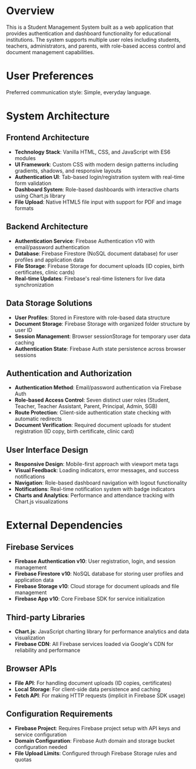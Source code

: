 # Overview

This is a Student Management System built as a web application that provides authentication and dashboard functionality for educational institutions. The system supports multiple user roles including students, teachers, administrators, and parents, with role-based access control and document management capabilities.

# User Preferences

Preferred communication style: Simple, everyday language.

# System Architecture

## Frontend Architecture
- **Technology Stack**: Vanilla HTML, CSS, and JavaScript with ES6 modules
- **UI Framework**: Custom CSS with modern design patterns including gradients, shadows, and responsive layouts
- **Authentication UI**: Tab-based login/registration system with real-time form validation
- **Dashboard System**: Role-based dashboards with interactive charts using Chart.js library
- **File Upload**: Native HTML5 file input with support for PDF and image formats

## Backend Architecture
- **Authentication Service**: Firebase Authentication v10 with email/password authentication
- **Database**: Firebase Firestore (NoSQL document database) for user profiles and application data
- **File Storage**: Firebase Storage for document uploads (ID copies, birth certificates, clinic cards)
- **Real-time Updates**: Firebase's real-time listeners for live data synchronization

## Data Storage Solutions
- **User Profiles**: Stored in Firestore with role-based data structure
- **Document Storage**: Firebase Storage with organized folder structure by user ID
- **Session Management**: Browser sessionStorage for temporary user data caching
- **Authentication State**: Firebase Auth state persistence across browser sessions

## Authentication and Authorization
- **Authentication Method**: Email/password authentication via Firebase Auth
- **Role-based Access Control**: Seven distinct user roles (Student, Teacher, Teacher Assistant, Parent, Principal, Admin, SGB)
- **Route Protection**: Client-side authentication state checking with automatic redirects
- **Document Verification**: Required document uploads for student registration (ID copy, birth certificate, clinic card)

## User Interface Design
- **Responsive Design**: Mobile-first approach with viewport meta tags
- **Visual Feedback**: Loading indicators, error messages, and success notifications
- **Navigation**: Role-based dashboard navigation with logout functionality
- **Notifications**: Real-time notification system with badge indicators
- **Charts and Analytics**: Performance and attendance tracking with Chart.js visualizations

# External Dependencies

## Firebase Services
- **Firebase Authentication v10**: User registration, login, and session management
- **Firebase Firestore v10**: NoSQL database for storing user profiles and application data
- **Firebase Storage v10**: Cloud storage for document uploads and file management
- **Firebase App v10**: Core Firebase SDK for service initialization

## Third-party Libraries
- **Chart.js**: JavaScript charting library for performance analytics and data visualization
- **Firebase CDN**: All Firebase services loaded via Google's CDN for reliability and performance

## Browser APIs
- **File API**: For handling document uploads (ID copies, certificates)
- **Local Storage**: For client-side data persistence and caching
- **Fetch API**: For making HTTP requests (implicit in Firebase SDK usage)

## Configuration Requirements
- **Firebase Project**: Requires Firebase project setup with API keys and service configuration
- **Domain Configuration**: Firebase Auth domain and storage bucket configuration needed
- **File Upload Limits**: Configured through Firebase Storage rules and quotas